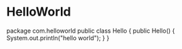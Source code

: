 # HelloWorld
package com.helloworld
public class Hello
{
  public Hello()
  {
  System.out.println("hello world");
  }
}
